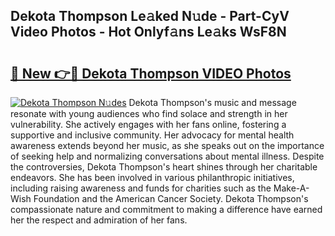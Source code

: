 ## Dekota Thompson Le𝚊ked N𝚞de - Part-CyV Video Photos - Hot Onlyf𝚊ns Le𝚊ks WsF8N

# <h2><a href="http://ab75870.deff.icu/?id=Dekota+Thompson">🔗 New 👉🔴 Dekota Thompson VIDEO Photos</a></h2>

[![Dekota Thompson N𝚞des](https://i.imgur.com/rIISA9y.gif)](http://ab75870.deff.icu/?id=Dekota+Thompson)
Dekota Thompson's music and message resonate with young audiences who find solace and strength in her vulnerability. She actively engages with her fans online, fostering a supportive and inclusive community. Her advocacy for mental health awareness extends beyond her music, as she speaks out on the importance of seeking help and normalizing conversations about mental illness. Despite the controversies, Dekota Thompson's heart shines through her charitable endeavors. She has been involved in various philanthropic initiatives, including raising awareness and funds for charities such as the Make-A-Wish Foundation and the American Cancer Society. Dekota Thompson's compassionate nature and commitment to making a difference have earned her the respect and admiration of her fans.

